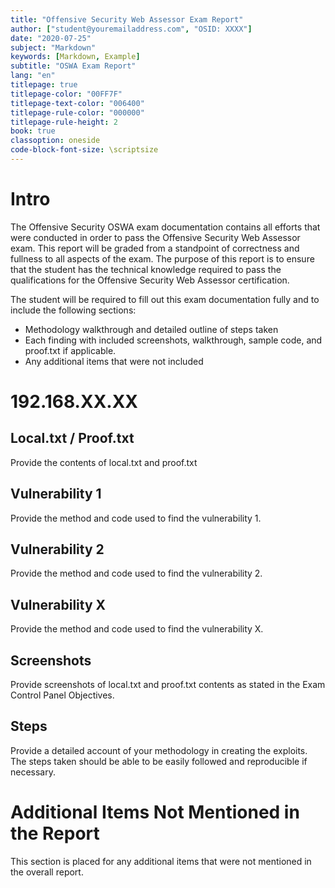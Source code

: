 ```yaml
---
title: "Offensive Security Web Assessor Exam Report"
author: ["student@youremailaddress.com", "OSID: XXXX"]
date: "2020-07-25"
subject: "Markdown"
keywords: [Markdown, Example]
subtitle: "OSWA Exam Report"
lang: "en"
titlepage: true
titlepage-color: "00FF7F"
titlepage-text-color: "006400"
titlepage-rule-color: "000000"
titlepage-rule-height: 2
book: true
classoption: oneside
code-block-font-size: \scriptsize
---
```

# Intro

The Offensive Security OSWA exam documentation contains all efforts that were conducted in order to pass the Offensive Security Web Assessor exam. This report will be graded from a standpoint of correctness and fullness to all aspects of the exam. The purpose of this report is to ensure that the student has the technical knowledge required to pass the qualifications for the Offensive Security Web Assessor certification.

The student will be required to fill out this exam documentation fully and to include the following sections:
- Methodology walkthrough and detailed outline of steps taken
- Each finding with included screenshots, walkthrough, sample code, and proof.txt if applicable.
- Any additional items that were not included

# 192.168.XX.XX

## Local.txt / Proof.txt

Provide the contents of local.txt and proof.txt

## Vulnerability 1

Provide the method and code used to find the vulnerability 1.

## Vulnerability 2

Provide the method and code used to find the vulnerability 2.

## Vulnerability X

Provide the method and code used to find the vulnerability X.

## Screenshots

Provide screenshots of local.txt and proof.txt contents as stated in the Exam Control Panel Objectives.

## Steps

Provide a detailed account of your methodology in creating the exploits. The steps taken should be able to be easily followed and reproducible if necessary.

# Additional Items Not Mentioned in the Report

This section is placed for any additional items that were not mentioned in the overall report.

